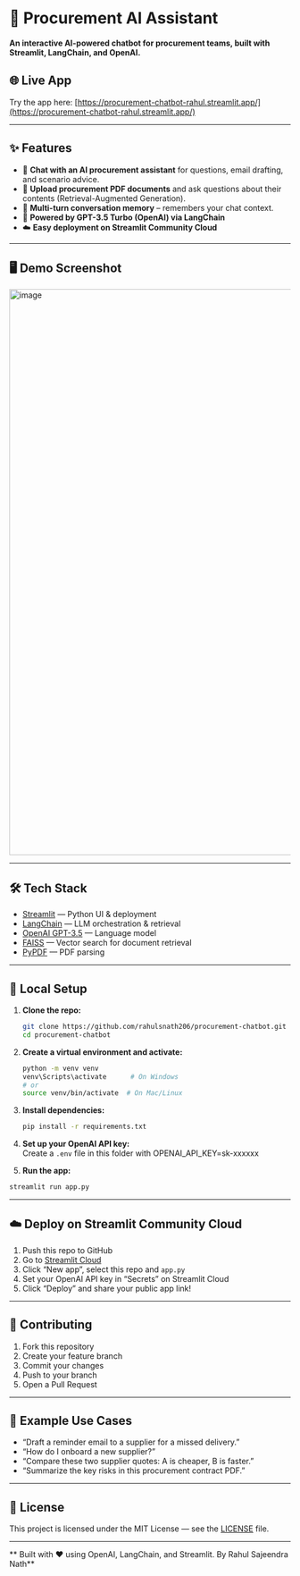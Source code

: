 # 🛒 Procurement AI Assistant

**An interactive AI-powered chatbot for procurement teams, built with Streamlit, LangChain, and OpenAI.** 

## 🌐 Live App

Try the app here: [https://procurement-chatbot-rahul.streamlit.app/](https://procurement-chatbot-rahul.streamlit.app/)
 

---

## ✨ Features

- 💬 **Chat with an AI procurement assistant** for questions, email drafting, and scenario advice.
- 📄 **Upload procurement PDF documents** and ask questions about their contents (Retrieval-Augmented Generation).
- 🧠 **Multi-turn conversation memory** – remembers your chat context.
- 🤖 **Powered by GPT-3.5 Turbo (OpenAI) via LangChain**
- ☁️ **Easy deployment on Streamlit Community Cloud**

---

## 🖥️ Demo Screenshot

<img width="1862" height="1013" alt="image" src="https://github.com/user-attachments/assets/f2f2b981-fe9e-4215-9017-f7fc003581bc" />


---

## 🛠 Tech Stack

- [Streamlit](https://streamlit.io/) — Python UI & deployment
- [LangChain](https://www.langchain.com/) — LLM orchestration & retrieval
- [OpenAI GPT-3.5](https://platform.openai.com/) — Language model
- [FAISS](https://github.com/facebookresearch/faiss) — Vector search for document retrieval
- [PyPDF](https://pypi.org/project/pypdf/) — PDF parsing

---

## 🚀 Local Setup

1. **Clone the repo:**
    ```bash
    git clone https://github.com/rahulsnath206/procurement-chatbot.git
    cd procurement-chatbot
    ```

2. **Create a virtual environment and activate:**
    ```bash
    python -m venv venv
    venv\Scripts\activate      # On Windows
    # or
    source venv/bin/activate  # On Mac/Linux
    ```

3. **Install dependencies:**
    ```bash
    pip install -r requirements.txt
    ```

4. **Set up your OpenAI API key:**  
   Create a `.env` file in this folder with OPENAI_API_KEY=sk-xxxxxx


5. **Run the app:**
 ```bash
 streamlit run app.py
 ```

---

## ☁️ Deploy on Streamlit Community Cloud

1. Push this repo to GitHub
2. Go to [Streamlit Cloud](https://streamlit.io/cloud)
3. Click “New app”, select this repo and `app.py`
4. Set your OpenAI API key in “Secrets” on Streamlit Cloud
5. Click “Deploy” and share your public app link!


---
## 🤝 Contributing

1. Fork this repository  
2. Create your feature branch  
3. Commit your changes  
4. Push to your branch  
5. Open a Pull Request  

---

## 📄 Example Use Cases

- “Draft a reminder email to a supplier for a missed delivery.”
- “How do I onboard a new supplier?”
- “Compare these two supplier quotes: A is cheaper, B is faster.”
- “Summarize the key risks in this procurement contract PDF.”

---

## 📄 License

This project is licensed under the MIT License — see the [LICENSE](LICENSE) file.

---

\*\* Built with ❤️ using OpenAI, LangChain, and Streamlit. By Rahul Sajeendra Nath\*\*



